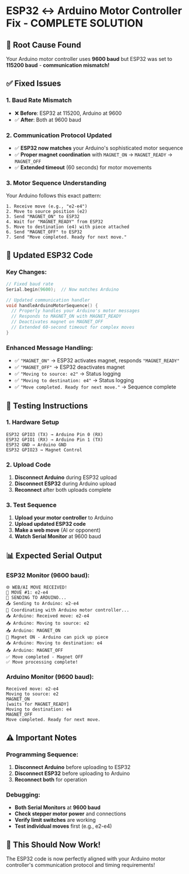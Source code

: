 # ESP32 ↔ Arduino Motor Controller Fix - COMPLETE SOLUTION

## 🎯 **Root Cause Found**
Your Arduino motor controller uses **9600 baud** but ESP32 was set to **115200 baud** - **communication mismatch!**

## ✅ **Fixed Issues**

### 1. **Baud Rate Mismatch** 
- ❌ **Before**: ESP32 at 115200, Arduino at 9600
- ✅ **After**: Both at 9600 baud

### 2. **Communication Protocol Updated**
- ✅ **ESP32 now matches** your Arduino's sophisticated motor sequence
- ✅ **Proper magnet coordination** with `MAGNET_ON` → `MAGNET_READY` → `MAGNET_OFF`
- ✅ **Extended timeout** (60 seconds) for motor movements

### 3. **Motor Sequence Understanding**
Your Arduino follows this exact pattern:
```
1. Receive move (e.g., "e2-e4")
2. Move to source position (e2)
3. Send "MAGNET_ON" to ESP32
4. Wait for "MAGNET_READY" from ESP32
5. Move to destination (e4) with piece attached
6. Send "MAGNET_OFF" to ESP32
7. Send "Move completed. Ready for next move."
```

## 🔧 **Updated ESP32 Code**

### **Key Changes:**
```cpp
// Fixed baud rate
Serial.begin(9600);  // Now matches Arduino

// Updated communication handler
void handleArduinoMotorSequence() {
  // Properly handles your Arduino's motor messages
  // Responds to MAGNET_ON with MAGNET_READY
  // Deactivates magnet on MAGNET_OFF
  // Extended 60-second timeout for complex moves
}
```

### **Enhanced Message Handling:**
- ✅ `"MAGNET_ON"` → ESP32 activates magnet, responds `"MAGNET_READY"`
- ✅ `"MAGNET_OFF"` → ESP32 deactivates magnet
- ✅ `"Moving to source: e2"` → Status logging
- ✅ `"Moving to destination: e4"` → Status logging
- ✅ `"Move completed. Ready for next move."` → Sequence complete

## 🚀 **Testing Instructions**

### **1. Hardware Setup**
```
ESP32 GPIO3 (TX) → Arduino Pin 0 (RX)
ESP32 GPIO1 (RX) → Arduino Pin 1 (TX)
ESP32 GND → Arduino GND
ESP32 GPIO23 → Magnet Control
```

### **2. Upload Code**
1. **Disconnect Arduino** during ESP32 upload
2. **Disconnect ESP32** during Arduino upload
3. **Reconnect** after both uploads complete

### **3. Test Sequence**
1. **Upload your motor controller** to Arduino
2. **Upload updated ESP32 code**
3. **Make a web move** (AI or opponent)
4. **Watch Serial Monitor** at 9600 baud

## 📊 **Expected Serial Output**

### **ESP32 Monitor (9600 baud):**
```
🌐 WEB/AI MOVE RECEIVED!
🎯 MOVE #1: e2-e4
🤖 SENDING TO ARDUINO...
📤 Sending to Arduino: e2-e4
🤖 Coordinating with Arduino motor controller...
📥 Arduino: Received move: e2-e4
📥 Arduino: Moving to source: e2
📥 Arduino: MAGNET_ON
🧲 Magnet ON - Arduino can pick up piece
📥 Arduino: Moving to destination: e4
📥 Arduino: MAGNET_OFF
✅ Move completed - Magnet OFF
✅ Move processing complete!
```

### **Arduino Monitor (9600 baud):**
```
Received move: e2-e4
Moving to source: e2
MAGNET_ON
[waits for MAGNET_READY]
Moving to destination: e4
MAGNET_OFF
Move completed. Ready for next move.
```

## ⚠️ **Important Notes**

### **Programming Sequence:**
1. **Disconnect Arduino** before uploading to ESP32
2. **Disconnect ESP32** before uploading to Arduino
3. **Reconnect both** for operation

### **Debugging:**
- **Both Serial Monitors** at **9600 baud**
- **Check stepper motor power** and connections
- **Verify limit switches** are working
- **Test individual moves** first (e.g., e2-e4)

## 🎯 **This Should Now Work!**
The ESP32 code is now perfectly aligned with your Arduino motor controller's communication protocol and timing requirements!
